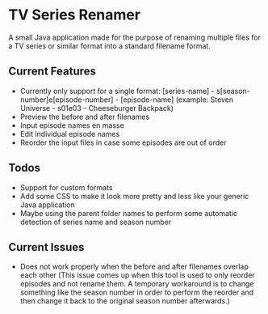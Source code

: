 # TV Series Renamer
A small Java application made for the purpose of renaming multiple files for a TV series or similar format into a standard filename format.

## Current Features
- Currently only support for a single format: [series-name] - s[season-number]e[episode-number] - [episode-name] (example: Steven Universe - s01e03 - Cheeseburger Backpack)
- Preview the before and after filenames
- Input episode names en masse
- Edit individual episode names
- Reorder the input files in case some episodes are out of order

## Todos
- Support for custom formats
- Add some CSS to make it look more pretty and less like your generic Java application
- Maybe using the parent folder names to perform some automatic detection of series name and season number

## Current Issues
- Does not work properly when the before and after filenames overlap each other (This issue comes up when this tool is used to only reorder episodes and not rename them. A temporary workaround is to change something like the season number in order to perform the reorder and then change it back to the original season number afterwards.)
